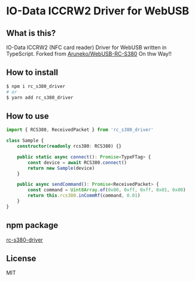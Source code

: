 # IO-Data ICCRW2 Driver for WebUSB
## What is this?
IO-Data ICCRW2 (NFC card reader) Driver for WebUSB written in TypeScript.
Forked from [Aruneko/WebUSB-RC-S380](https://github.com/aruneko/WebUSB-RC-S380)
On thw Way!!


## How to install

```bash
$ npm i rc_s380_driver
# or
$ yarn add rc_s380_driver
```

## How to use

```TypeScript
import { RCS380, ReceivedPacket } from 'rc_s380_driver'

class Sample {
    constructor(readonly rcs380: RCS380) {}

    public static async connect(): Promise<TypeFTag> {
        const device = await RCS380.connect()
        return new Sample(device)
    }

    public async sendCommand(): Promise<ReceivedPacket> {
        const command = Uint8Array.of(0x00, 0xff, 0xff, 0x01, 0x00)
        return this.rcs380.inCommRf(command, 0.01)
    }
}
```

## npm package
[rc-s380-driver](https://www.npmjs.com/package/rc_s380_driver)

## License
MIT
